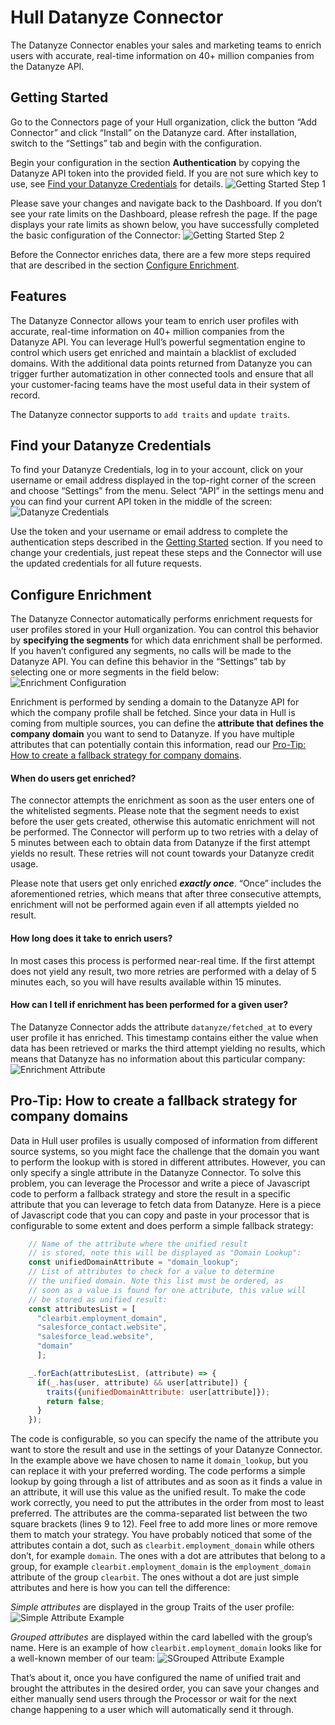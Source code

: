 # Hull Datanyze Connector

The Datanyze Connector enables your sales and marketing teams to enrich users with accurate, real-time information on 40+ million companies from the Datanyze API.

## Getting Started

Go to the Connectors page of your Hull organization, click the button “Add Connector” and click “Install” on the Datanyze card. After installation, switch to the “Settings” tab and begin with the configuration.

Begin your configuration in the section **Authentication** by copying the Datanyze API token into the provided field. If you are not sure which key to use, see [Find your Datanyze Credentials](#Find-your-Datanyze-Credentials) for details.
![Getting Started Step 1](./docs/gettingstarted01.png)

Please save your changes and navigate back to the Dashboard. If you don’t see your rate limits on the Dashboard, please refresh the page. If the page displays your rate limits as shown below, you have successfully completed the basic configuration of the Connector:
![Getting Started Step 2](./docs/gettingstarted02.png)

Before the Connector enriches data, there are a few more steps required that are described in the section [Configure Enrichment](#Configure-Enrichment).

## Features

The Datanyze Connector allows your team to enrich user profiles with accurate, real-time information on 40+ million companies from the Datanyze API. You can leverage Hull’s powerful segmentation engine to control which users get enriched and maintain a blacklist of excluded domains. With the additional data points returned from Datanyze you can trigger further automatization in other connected tools and ensure that all your customer-facing teams have the most useful data in their system of record.

The Datanyze connector supports to `add traits` and `update traits`.

## Find your Datanyze Credentials

To find your Datanyze Credentials, log in to your account, click on your username or email address displayed in the top-right corner of the screen and choose “Settings” from the menu. Select “API” in the settings menu and you can find your current API token in the middle of the screen:
![Datanyze Credentials](./docs/credentials01.png)

Use the token and your username or email address to complete the authentication steps described in the [Getting Started](#Getting-Started) section. If you need to change your credentials, just repeat these steps and the Connector will use the updated credentials for all future requests.

## Configure Enrichment

The Datanyze Connector automatically performs enrichment requests for user profiles stored in your Hull organization. You can control this behavior by **specifying the segments** for which data enrichment shall be performed. If you haven’t configured any segments, no calls will be made to the Datanyze API. You can define this behavior in the “Settings” tab by selecting one or more segments in the field below:
![Enrichment Configuration](./docs/enrichment01.png)

Enrichment is performed by sending a domain to the Datanyze API for which the company profile shall be fetched. Since your data in Hull is coming from multiple sources, you can define the **attribute that defines the company domain** you want to send to Datanyze.
If you have multiple attributes that can potentially contain this information, read our [Pro-Tip: How to create a fallback strategy for company domains](#Pro-Tip:-How-to-create-a-fallbback-strategy-for-company-domains).

#### When do users get enriched?

The connector attempts the enrichment as soon as the user enters one of the whitelisted segments. Please note that the segment needs to exist before the user gets created, otherwise this automatic enrichment will not be performed.
The Connector will perform up to two retries with a delay of 5 minutes between each to obtain data from Datanyze if the first attempt yields no result. These retries will not count towards your Datanyze credit usage.

Please note that users get only enriched ***exactly once***. “Once” includes the aforementioned retries, which means that after three consecutive attempts, enrichment will not be performed again even if all attempts yielded no result.

#### How long does it take to enrich users?

In most cases this process is performed near-real time. If the first attempt does not yield any result, two more retries are performed with a delay of 5 minutes each, so you will have results available within 15 minutes.

#### How can I tell if enrichment has been performed for a given user?

The Datanyze Connector adds the attribute `datanyze/fetched_at` to every user profile it has enriched. This timestamp contains either the value when data has been retrieved or marks the third attempt yielding no results, which means that Datanyze has no information about this particular company:
![Enrichment Attribute](./docs/enrichment02.png)

## Pro-Tip: How to create a fallback strategy for company domains

Data in Hull user profiles is usually composed of information from different source systems, so you might face the challenge that the domain you want to perform the lookup with is stored in different attributes. However, you can only specify a single attribute in the Datanyze Connector. To solve this problem, you can leverage the Processor and write a piece of Javascript code to perform a fallback strategy and store the result in a specific attribute that you can leverage to fetch data from Datanyze.
Here is a piece of Javascript code that you can copy and paste in your processor that is configurable to some extent and does perform a simple fallback strategy:

``` javascript
    // Name of the attribute where the unified result
    // is stored, note this will be displayed as "Domain Lookup":
    const unifiedDomainAttribute = "domain_lookup";
    // List of attributes to check for a value to determine
    // the unified domain. Note this list must be ordered, as
    // soon as a value is found for one attribute, this value will
    // be stored as unified result:
    const attributesList = [
      "clearbit.employment_domain",
      "salesforce_contact.website",
      "salesforce_lead.website",
      "domain"
      ];

    _.forEach(attributesList, (attribute) => {
      if(_.has(user, attribute) && user[attribute]) {
        traits({unifiedDomainAttribute: user[attribute]});
        return false;
      }
    });
```

The code is configurable, so you can specify the name of the attribute you want to store the result and use in the settings of your Datanyze Connector. In the example above we have chosen to name it `domain_lookup`, but you can replace it with your preferred wording.
The code performs a simple lookup by going through a list of attributes and as soon as it finds a value in an attribute, it will use this value as the unified result. To make the code work correctly, you need to put the attributes in the order from most to least preferred. The attributes are the comma-separated list between the two square brackets (lines 9 to 12). Feel free to add more lines or more remove them to match your strategy. You have probably noticed that some of the attributes contain a dot, such as `clearbit.employment_domain` while others don’t, for example `domain`. The ones with a dot are attributes that belong to a group, for example `clearbit.employment_domain` is the `employment_domain` attribute of the group `clearbit`. The ones without a dot are just simple attributes and here is how you can tell the difference:

*Simple attributes* are displayed in the group Traits of the user profile:
![Simple Attribute Example](./docs/fallbackstrategy01.png)

*Grouped attributes* are displayed within the card labelled with the group’s name. Here is an example of how `clearbit.employment_domain` looks like for a well-known member of our team:
![SGrouped Attribute Example](./docs/fallbackstrategy02.png)

That’s about it, once you have configured the name of unified trait and brought the attributes in the desired order, you can save your changes and either manually send users through the Processor or wait for the next change happening to a user which will automatically send it through.